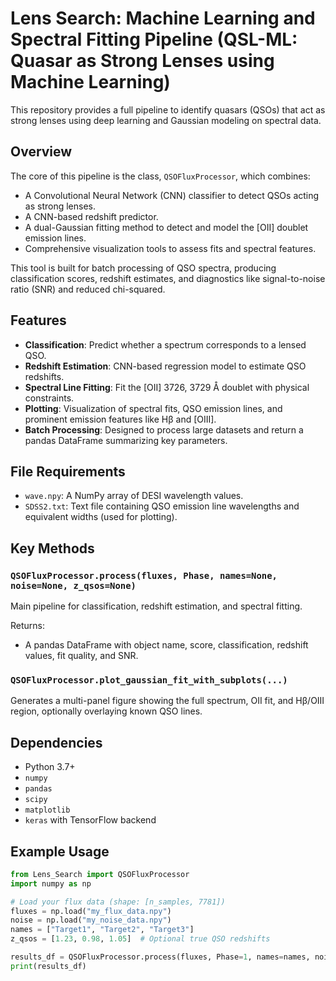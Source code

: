 # Lens Search: Machine Learning and Spectral Fitting Pipeline (QSL-ML: Quasar as Strong Lenses using Machine Learning)

This repository provides a full pipeline to identify quasars (QSOs) that act as strong lenses using deep learning and Gaussian modeling on spectral data.

## Overview

The core of this pipeline is the class, `QSOFluxProcessor`, which combines:

- A Convolutional Neural Network (CNN) classifier to detect QSOs acting as strong lenses.
- A CNN-based redshift predictor.
- A dual-Gaussian fitting method to detect and model the [OII] doublet emission lines.
- Comprehensive visualization tools to assess fits and spectral features.

This tool is built for batch processing of QSO spectra, producing classification scores, redshift estimates, and diagnostics like signal-to-noise ratio (SNR) and reduced chi-squared.

## Features

- **Classification**: Predict whether a spectrum corresponds to a lensed QSO.
- **Redshift Estimation**: CNN-based regression model to estimate QSO redshifts.
- **Spectral Line Fitting**: Fit the [OII] 3726, 3729 Å doublet with physical constraints.
- **Plotting**: Visualization of spectral fits, QSO emission lines, and prominent emission features like Hβ and [OIII].
- **Batch Processing**: Designed to process large datasets and return a pandas DataFrame summarizing key parameters.

## File Requirements

- `wave.npy`: A NumPy array of DESI wavelength values.
- `SDSS2.txt`: Text file containing QSO emission line wavelengths and equivalent widths (used for plotting).

## Key Methods

### `QSOFluxProcessor.process(fluxes, Phase, names=None, noise=None, z_qsos=None)`
Main pipeline for classification, redshift estimation, and spectral fitting.

Returns:
- A pandas DataFrame with object name, score, classification, redshift values, fit quality, and SNR.

### `QSOFluxProcessor.plot_gaussian_fit_with_subplots(...)`
Generates a multi-panel figure showing the full spectrum, OII fit, and Hβ/OIII region, optionally overlaying known QSO lines.

## Dependencies

- Python 3.7+
- `numpy`
- `pandas`
- `scipy`
- `matplotlib`
- `keras` with TensorFlow backend

## Example Usage

```python
from Lens_Search import QSOFluxProcessor
import numpy as np

# Load your flux data (shape: [n_samples, 7781])
fluxes = np.load("my_flux_data.npy")
noise = np.load("my_noise_data.npy")
names = ["Target1", "Target2", "Target3"]
z_qsos = [1.23, 0.98, 1.05]  # Optional true QSO redshifts

results_df = QSOFluxProcessor.process(fluxes, Phase=1, names=names, noise=noise, z_qsos=z_qsos)
print(results_df)

 
